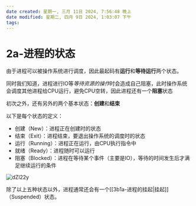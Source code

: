 ```yaml
---
date created: 星期一, 三月 11日 2024, 7:56:48 晚上
date modified: 星期二, 四月 9日 2024, 1:03:07 下午
tags: 
---
```


# 2a-进程的状态

由于进程可以被操作系统进行调度，因此最起码有**运行**和**等待运行**两个状态。

同时我们知道，进程进行IO等*等待资源的操作*时会造成自己阻塞，此时操作系统会调度其他进程给CPU运行，避免CPU空转，因此进程还有一个**阻塞**状态

初次之外，还有另外的两个基本状态：**创建**和**结束**

以下是每个状态的定义：
- 创建（New）：进程正在创建时的状态
- 结束（Exit）：进程结束，要退出操作系统的调度时的状态
- 运行（Running）：进程正在运行，由CPU执行指令中
- 就绪（Ready）：进程随时可以运行
- 阻塞（Blocked）：进程在等待某个事件（主要是IO），等待的时间发生后才满足继续运行的条件

![dZl22y](https://image.leehaoze.com/uPic/dZl22y.png)

除了以上五种状态以外，进程通常还会有一个[[3b1a-进程的挂起|挂起]]（Suspended）状态。
